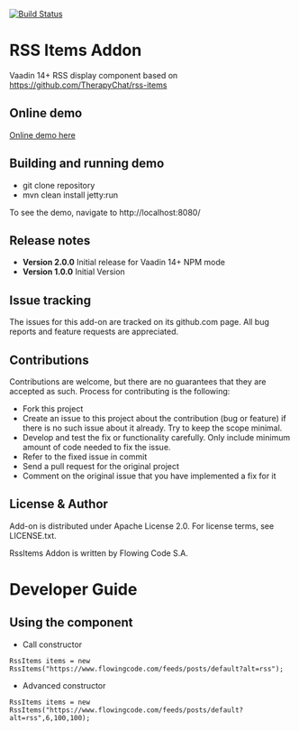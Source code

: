[![Build Status](https://jenkins.flowingcode.com/job/RssItems-14-addon/badge/icon)](https://jenkins.flowingcode.com/job/RssItems-14-addon)

# RSS Items Addon

Vaadin 14+ RSS display component based on https://github.com/TherapyChat/rss-items

## Online demo

[Online demo here](http://addonsv14.flowingcode.com/rss-items)

## Building and running demo

- git clone repository
- mvn clean install jetty:run

To see the demo, navigate to http://localhost:8080/

## Release notes

- **Version 2.0.0** Initial release for Vaadin 14+ NPM mode
- **Version 1.0.0** Initial Version

## Issue tracking

The issues for this add-on are tracked on its github.com page. All bug reports and feature requests are appreciated. 

## Contributions

Contributions are welcome, but there are no guarantees that they are accepted as such. Process for contributing is the following:

- Fork this project
- Create an issue to this project about the contribution (bug or feature) if there is no such issue about it already. Try to keep the scope minimal.
- Develop and test the fix or functionality carefully. Only include minimum amount of code needed to fix the issue.
- Refer to the fixed issue in commit
- Send a pull request for the original project
- Comment on the original issue that you have implemented a fix for it

## License & Author

Add-on is distributed under Apache License 2.0. For license terms, see LICENSE.txt.

RssItems Addon is written by Flowing Code S.A.


# Developer Guide

## Using the component

- Call constructor
```
RssItems items = new RssItems("https://www.flowingcode.com/feeds/posts/default?alt=rss");
```
- Advanced constructor
```
RssItems items = new RssItems("https://www.flowingcode.com/feeds/posts/default?alt=rss",6,100,100);
```

